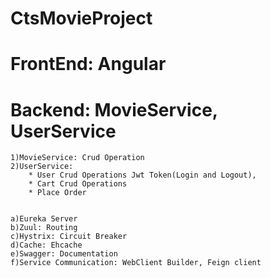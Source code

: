 # CtsMovieProject

#  FrontEnd: Angular
#  Backend: MovieService, UserService

	1)MovieService: Crud Operation
	2)UserService: 
		* User Crud Operations Jwt Token(Login and Logout), 
		* Cart Crud Operations
		* Place Order
			
  
    a)Eureka Server
    b)Zuul: Routing
    c)Hystrix: Circuit Breaker
    d)Cache: Ehcache
    e)Swagger: Documentation
    f)Service Communication: WebClient Builder, Feign client
  
